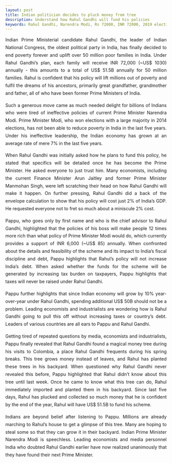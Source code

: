 ```yaml
---
layout: post
title: Indian politician decides to pluck money from tree
description: Understand how Rahul Gandhi will fund his policies 
keywords: Rahul Gandhi, Narendra Modi, Rs 72000, INR 72000, 2019 elections, India general election 2019, Pappu, minimum income guarantee
---
```


<p style="text-align: justify;line-height: 1.7"> 
Indian Prime Ministerial candidate Rahul Gandhi, the leader of Indian National Congress, the oldest political party in India, has finally decided to end poverty forever and uplift over 50 million poor families in India. Under Rahul Gandhi’s plan, each family will receive INR 72,000 (~US$ 1030) annually - this amounts to a total of US$ 51.5B annually for 50 million families.  Rahul is confident that his policy will lift millions out of poverty and fulfil the dreams of his ancestors, primarily great grandfather, grandmother and father, all of who have been former Prime Ministers of India. </p>

  
<p style="text-align: justify;line-height: 1.7">
Such a generous move came as much needed delight for billions of Indians who were tired of ineffective policies of current Prime Minister Narendra Modi. Prime Minister Modi, who won elections with a large majority in 2014 elections, has not been able to reduce poverty in India in the last five years. Under his ineffective leadership, the Indian economy has grown at an average rate of mere 7% in the last five years. </p>


<p style="text-align: justify;line-height: 1.7">
When Rahul Gandhi was initially asked how he plans to fund this policy, he stated that specifics will be detailed once he has become the Prime Minister. He asked everyone to just trust him. Many economists, including the current Finance Minister Arun Jaitley and former Prime Minister Manmohan Singh, were left scratching their head on how Rahul Gandhi will make it happen. On further pressing, Rahul Gandhi did a back of the envelope calculation to show that his policy will cost just 2% of India’s GDP. He requested everyone not to fret so much about a miniscule 2% cost. </p>


<p style="text-align: justify;line-height: 1.7">
Pappu, who goes only by first name and who is the chief advisor to Rahul Gandhi, highlighted that the policies of his boss will make people 12 times more rich than what policy of Prime Minister Modi would do, which currently provides a support of INR 6,000 (~US$ 85) annually. When confronted about the details and feasibility of the scheme and its impact to India’s fiscal discipline and debt, Pappu highlights that Rahul’s policy will not increase India’s debt. When asked whether the funds for the scheme will be generated by increasing tax burden on taxpayers, Pappu highlights that taxes will never be raised under Rahul Gandhi. </p>


<p style="text-align: justify;line-height: 1.7">
Pappu further highlights that since Indian economy will grow by 10% year-over-year under Rahul Gandhi, spending additional US$ 50B should not be a problem. Leading economists and industrialists are wondering how is Rahul Gandhi going to pull this off without increasing taxes or country’s debt. Leaders of various countries are all ears to Pappu and Rahul Gandhi. </p>


<p style="text-align: justify;line-height: 1.7">
Getting tired of repeated questions by media, economists and industrialists, Pappu finally revealed that Rahul Gandhi found a magical money tree during his visits to Colombia, a place Rahul Gandhi frequents during his spring breaks. This tree grows money instead of leaves, and Rahul has planted these trees in his backyard. When questioned why Rahul Gandhi never revealed this before, Pappu highlighted that Rahul didn’t know about this tree until last week. Once he came to know what this tree can do, Rahul immediately imported and planted them in his backyard. Since last five days, Rahul has plucked and collected so much money that he is confident by the end of the year, Rahul will have US$ 51.5B to fund his scheme. </p>


<p style="text-align: justify;line-height: 1.7">
Indians are beyond belief after listening to Pappu. Millions are already marching to Rahul’s house to get a glimpse of this tree. Many are hoping to steal some so that they can grow it in their backyard. Indian Prime Minister Narendra Modi is speechless. Leading economists and media personnel India who doubted Rahul Gandhi earlier have now realized unanimously that they have found their next Prime Minister. </p> 
<br />

